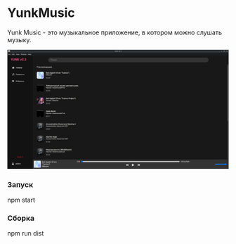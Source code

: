 # YunkMusic
Yunk Music - это музыкальное приложение, в котором можно слушать музыку.

![Главная страница](https://github.com/Explorer-art/YunkMusic/blob/main/images/home.png)

### Запуск
npm start

### Сборка
npm run dist